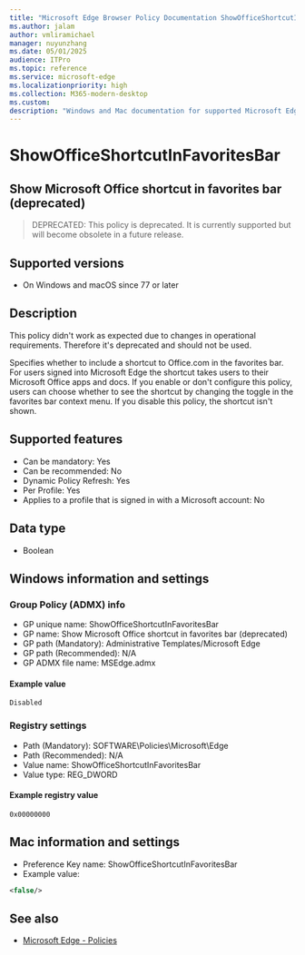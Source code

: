 ```yaml
---
title: "Microsoft Edge Browser Policy Documentation ShowOfficeShortcutInFavoritesBar"
ms.author: jalam
author: vmliramichael
manager: nuyunzhang
ms.date: 05/01/2025
audience: ITPro
ms.topic: reference
ms.service: microsoft-edge
ms.localizationpriority: high
ms.collection: M365-modern-desktop
ms.custom:
description: "Windows and Mac documentation for supported Microsoft Edge Browser policy: Show Microsoft Office shortcut in favorites bar (deprecated)"
---
```


<!--THIS FILE IS AUTOMATICALLY GENERATED. MANUAL CHANGES WILL BE OVERWRITTEN.-->
<!--Please contact the Microsoft Edge Manageability team with any questions.-->

# ShowOfficeShortcutInFavoritesBar

## Show Microsoft Office shortcut in favorites bar (deprecated)
> DEPRECATED: This policy is deprecated. It is currently supported but will become obsolete in a future release.

## Supported versions

- On Windows and macOS since 77 or later

## Description

This policy didn't work as expected due to changes in operational requirements. Therefore it's deprecated and should not be used.

Specifies whether to include a shortcut to Office.com in the favorites bar. For users signed into Microsoft Edge the shortcut takes users to their Microsoft Office apps and docs.
  If you enable or don't configure this policy, users can choose whether to see the shortcut by changing the toggle in the favorites bar context menu.
  If you disable this policy, the shortcut isn't shown.

## Supported features

- Can be mandatory: Yes
- Can be recommended: No
- Dynamic Policy Refresh: Yes
- Per Profile: Yes
- Applies to a profile that is signed in with a Microsoft account: No

## Data type

- Boolean

## Windows information and settings

### Group Policy (ADMX) info

- GP unique name: ShowOfficeShortcutInFavoritesBar
- GP name: Show Microsoft Office shortcut in favorites bar (deprecated)
- GP path (Mandatory): Administrative Templates/Microsoft Edge
- GP path (Recommended): N/A
- GP ADMX file name: MSEdge.admx

#### Example value

```
Disabled
```

### Registry settings

- Path (Mandatory): SOFTWARE\Policies\Microsoft\Edge
- Path (Recommended): N/A
- Value name: ShowOfficeShortcutInFavoritesBar
- Value type: REG_DWORD

#### Example registry value

```
0x00000000
```


## Mac information and settings

- Preference Key name: ShowOfficeShortcutInFavoritesBar
- Example value:

```xml
<false/>
```

## See also
- [Microsoft Edge - Policies](../microsoft-edge-policies.md)
